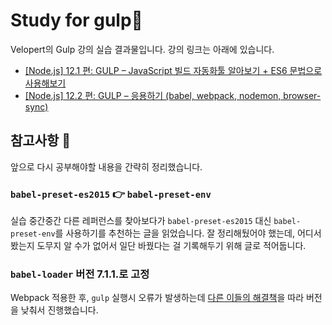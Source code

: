 # Study for gulp🍹

Velopert의 Gulp 강의 실습 결과물입니다. 강의 링크는 아래에 있습니다.

- [[Node.js] 12.1 편: GULP – JavaScript 빌드 자동화툴 알아보기 + ES6 문법으로 사용해보기](https://velopert.com/1344)
- [[Node.js] 12.2 편: GULP – 응용하기 (babel, webpack, nodemon, browser-sync)](https://velopert.com/1456)


## 참고사항 📝

앞으로 다시 공부해야할 내용을 간략히 정리했습니다. 

### `babel-preset-es2015` 👉 `babel-preset-env`

실습 중간중간 다른 레퍼런스를 찾아보다가 `babel-preset-es2015` 대신 `babel-preset-env`를 사용하기를 추천하는 글을 읽었습니다. 잘 정리해뒀어야 했는데, 어디서 봤는지 도무지 알 수가 없어서 일단 바꿨다는 걸 기록해두기 위해 글로 적어둡니다.

### `babel-loader` 버전 7.1.1.로 고정

Webpack 적용한 후, `gulp` 실행시 오류가 발생하는데 [다른 이들의 해결책](https://github.com/babel/babel-loader/issues/503)을 따라 버전을 낮춰서 진행했습니다. 

